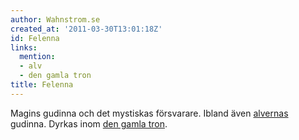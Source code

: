 ```yaml
---
author: Wahnstrom.se
created_at: '2011-03-30T13:01:18Z'
id: Felenna
links:
  mention:
  - alv
  - den gamla tron
title: Felenna
---
```


Magins gudinna och det mystiskas försvarare. Ibland även [alvernas] gudinna. Dyrkas inom [den gamla
tron].

  [alvernas]: alv
  [den gamla tron]: den_gamla_tron